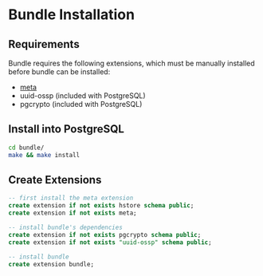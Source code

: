 # Bundle Installation

## Requirements

Bundle requires the following extensions, which must be manually installed before bundle can be installed:

- [meta](https://github.com/aquametalabs/aquameta/tree/master/src/pg-extension/meta)
- uuid-ossp (included with PostgreSQL)
- pgcrypto (included with PostgreSQL)

## Install into PostgreSQL
```bash
cd bundle/
make && make install
```


## Create Extensions
```sql
-- first install the meta extension
create extension if not exists hstore schema public;
create extension if not exists meta;

-- install bundle's dependencies
create extension if not exists pgcrypto schema public;
create extension if not exists "uuid-ossp" schema public;

-- install bundle
create extension bundle;
```
